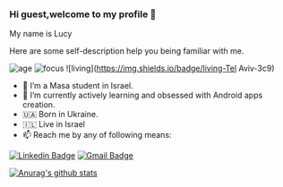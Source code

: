 ### Hi guest,welcome to my profile 👋
My name is Lucy

Here are some self-description help you being familiar with me.

![age](https://img.shields.io/badge/age-25-blue)
![focus](https://img.shields.io/badge/focus-Android-brightgreen)
![living](https://img.shields.io/badge/living-Tel Aviv-3c9)

- 🏫 I’m a Masa student in Israel.
- 💪 I’m currently actively learning and obsessed with Android apps creation.
- 🇺🇦 Born in Ukraine.
- 🇮🇱 Live in Israel 
- 📫 Reach me by any of following means: 

[![Linkedin Badge](https://img.shields.io/badge/-LucyHolub-blue?style=flat-square&logo=Linkedin&logoColor=white&link=https://www.linkedin.com/in/lucy-holub-009837116/)](https://www.linkedin.com/in/lucy-holub-009837116/)
[![Gmail Badge](https://img.shields.io/badge/-lusicomgolub@gmail.com-c14438?style=flat-square&logo=Gmail&logoColor=white&link=mailto:lusicomgolub@gmail.com)](mailto:lusicomgolub@gmail.com)
  
[![Anurag's github stats](https://github-readme-stats.vercel.app/api?username=lusicom)](https://github.com/anuraghazra/github-readme-stats)  
